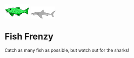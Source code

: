 <img src="Images/Green Fish.png" width="80"/>  <img src="Source/Shark.png" width="80"/> 

# Fish Frenzy
Catch as many fish as possible, but watch out for the sharks!
